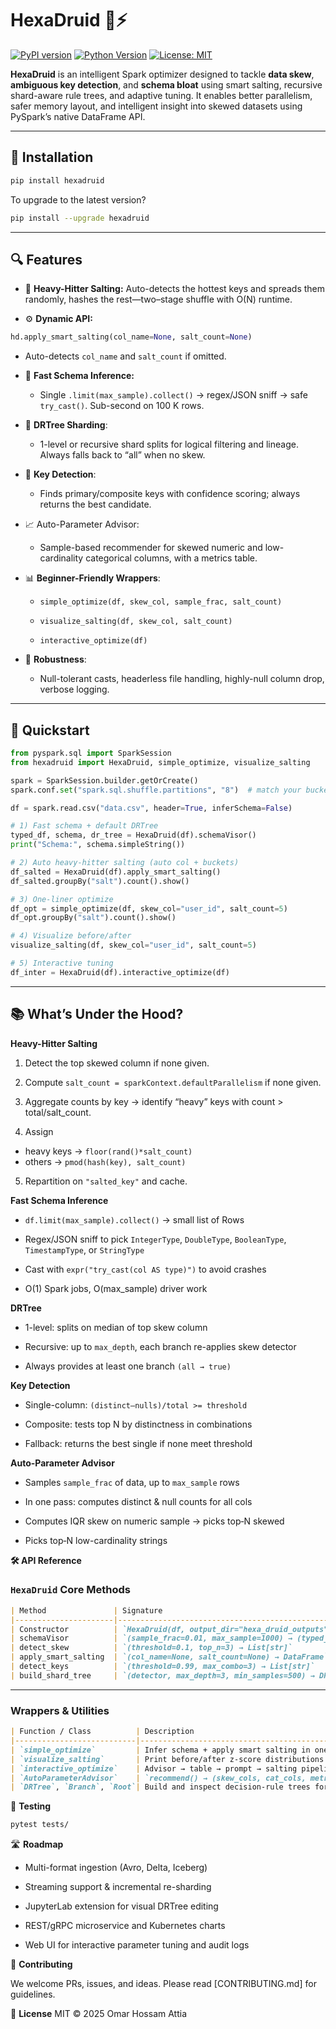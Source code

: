 # HexaDruid 🧠⚡

[![PyPI version](https://badge.fury.io/py/hexadruid.svg)](https://badge.fury.io/py/hexadruid)
[![Python Version](https://img.shields.io/badge/python-3.8+-blue.svg)](https://www.python.org/)
[![License: MIT](https://img.shields.io/badge/License-MIT-yellow.svg)](https://opensource.org/licenses/MIT)

**HexaDruid** is an intelligent Spark optimizer designed to tackle **data skew**, **ambiguous key detection**, and **schema bloat** using smart salting, recursive shard-aware rule trees, and adaptive tuning. It enables better parallelism, safer memory layout, and intelligent insight into skewed datasets using PySpark’s native DataFrame API.

---

## 🚀 Installation

```bash
pip install hexadruid
```
To upgrade to the latest version?

```bash
pip install --upgrade hexadruid
```
---

## 🔍 Features

 - 🎯 **Heavy-Hitter Salting:**
    Auto-detects the hottest keys and spreads them randomly, hashes the rest—two–stage shuffle with O(N) runtime.

- ⚙️ **Dynamic API:**

```python
hd.apply_smart_salting(col_name=None, salt_count=None)
```
  - Auto-detects `col_name` and `salt_count` if omitted.

- 🧠 **Fast Schema Inference:**

  - Single `.limit(max_sample).collect()` → regex/JSON sniff → safe `try_cast()`. Sub-second on 100 K rows.

- 🌲 **DRTree Sharding**:

  - 1-level or recursive shard splits for logical filtering and lineage. Always falls back to “all” when no skew.

- 🔑 **Key Detection**:

  - Finds primary/composite keys with confidence scoring; always returns the best candidate.

- 📈 Auto-Parameter Advisor:

  - Sample-based recommender for skewed numeric and low-cardinality categorical columns, with a metrics table.

- 📊 **Beginner-Friendly Wrappers**:

  - `simple_optimize(df, skew_col, sample_frac, salt_count)`

  - `visualize_salting(df, skew_col, salt_count)`

  - `interactive_optimize(df)`

- 🚨 **Robustness**:
  - Null-tolerant casts, headerless file handling, highly-null column drop, verbose logging.

---

## 🧠 Quickstart

```python
from pyspark.sql import SparkSession
from hexadruid import HexaDruid, simple_optimize, visualize_salting

spark = SparkSession.builder.getOrCreate()
spark.conf.set("spark.sql.shuffle.partitions", "8")  # match your bucket count

df = spark.read.csv("data.csv", header=True, inferSchema=False)

# 1) Fast schema + default DRTree
typed_df, schema, dr_tree = HexaDruid(df).schemaVisor()
print("Schema:", schema.simpleString())

# 2) Auto heavy-hitter salting (auto col + buckets)
df_salted = HexaDruid(df).apply_smart_salting()
df_salted.groupBy("salt").count().show()

# 3) One-liner optimize
df_opt = simple_optimize(df, skew_col="user_id", salt_count=5)
df_opt.groupBy("salt").count().show()

# 4) Visualize before/after
visualize_salting(df, skew_col="user_id", salt_count=5)

# 5) Interactive tuning
df_inter = HexaDruid(df).interactive_optimize(df)
```

---

## 📚 What’s Under the Hood?

**Heavy-Hitter Salting**

1. Detect the top skewed column if none given.

2. Compute `salt_count = sparkContext.defaultParallelism` if none given.

3. Aggregate counts by key → identify “heavy” keys with count > total/salt_count.

4. Assign
  - heavy keys → `floor(rand()*salt_count)`
  - others → `pmod(hash(key), salt_count)`

5. Repartition on `"salted_key"` and cache.


**Fast Schema Inference**

- `df.limit(max_sample).collect()` → small list of Rows

- Regex/JSON sniff to pick `IntegerType`, `DoubleType`, `BooleanType`, `TimestampType`, or `StringType`

- Cast with `expr("try_cast(col AS type)")` to avoid crashes

- O(1) Spark jobs, O(max_sample) driver work

**DRTree**

- 1-level: splits on median of top skew column

- Recursive: up to `max_depth`, each branch re-applies skew detector

- Always provides at least one branch `(all → true)`

**Key Detection**

- Single-column: `(distinct–nulls)/total >= threshold`

- Composite: tests top N by distinctness in combinations

- Fallback: returns the best single if none meet threshold

**Auto-Parameter Advisor**

- Samples `sample_frac` of data, up to `max_sample` rows

- In one pass: computes distinct & null counts for all cols

- Computes IQR skew on numeric sample → picks top‐N skewed

- Picks top‐N low-cardinality strings

**🛠️ API Reference**

### **`HexaDruid` Core Methods**

```markdown
| Method               | Signature                                                                 |
|----------------------|---------------------------------------------------------------------------|
| Constructor          | `HexaDruid(df, output_dir="hexa_druid_outputs")`                          |
| schemaVisor          | `(sample_frac=0.01, max_sample=1000) → (typed_df, schema, dr)`            |
| detect_skew          | `(threshold=0.1, top_n=3) → List[str]`                                    |
| apply_smart_salting  | `(col_name=None, salt_count=None) → DataFrame`                            |
| detect_keys          | `(threshold=0.99, max_combo=3) → List[str]`                               |
| build_shard_tree     | `(detector, max_depth=3, min_samples=500) → DRTree`                       |
```

---

### **Wrappers & Utilities**

```markdown
| Function / Class          | Description                                                           |
|---------------------------|-----------------------------------------------------------------------|
| `simple_optimize`         | Infer schema + apply smart salting in one call                        |
| `visualize_salting`       | Print before/after z-score distributions for a given column           |
| `interactive_optimize`    | Advisor → table → prompt → salting pipeline                           |
| `AutoParameterAdvisor`    | `recommend() → (skew_cols, cat_cols, metrics_df)`                     |
| `DRTree`, `Branch`, `Root`| Build and inspect decision-rule trees for logical sharding            |
```


🧪 **Testing**

```bash
pytest tests/
```

🛣️ **Roadmap**

- Multi-format ingestion (Avro, Delta, Iceberg)

-  Streaming support & incremental re-sharding

-  JupyterLab extension for visual DRTree editing

-  REST/gRPC microservice and Kubernetes charts

-  Web UI for interactive parameter tuning and audit logs

🤝 **Contributing**

We welcome PRs, issues, and ideas. Please read [CONTRIBUTING.md] for guidelines.

📄 **License**
MIT © 2025 Omar Hossam Attia
